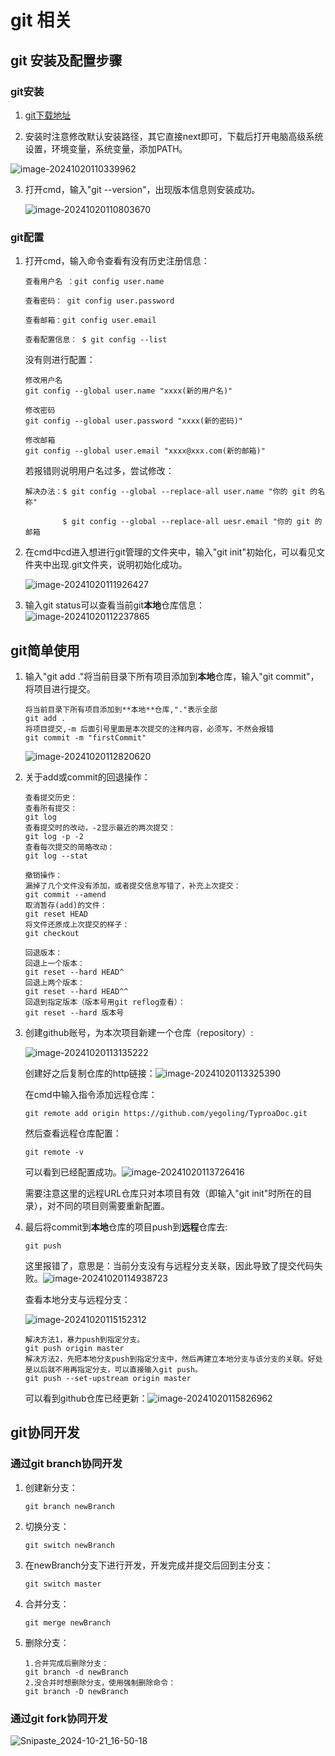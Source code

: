# git 相关

## git 安装及配置步骤

### git安装

1. [git下载地址](https://git-scm.com/downloads)

2. 安装时注意修改默认安装路径，其它直接next即可，下载后打开电脑高级系统设置，环境变量，系统变量，添加PATH。

![image-20241020110339962](./image/image-20241020110339962.png)

3. 打开cmd，输入"git --version"，出现版本信息则安装成功。

   ![image-20241020110803670](./image/image-20241020110803670.png)

### git配置

1. 打开cmd，输入命令查看有没有历史注册信息：

   ```
   查看用户名 ：git config user.name
   
   查看密码： git config user.password
   
   查看邮箱：git config user.email
   
   查看配置信息： $ git config --list  
   ```

   没有则进行配置：

   ```
   修改用户名
   git config --global user.name "xxxx(新的用户名)"
   
   修改密码
   git config --global user.password "xxxx(新的密码)"
   
   修改邮箱
   git config --global user.email "xxxx@xxx.com(新的邮箱)"
   ```

   若报错则说明用户名过多，尝试修改：

   ```
   解决办法：$ git config --global --replace-all user.name "你的 git 的名称"
   
   　　　　　$ git config --global --replace-all uesr.email "你的 git 的邮箱
   ```

2. 在cmd中cd进入想进行git管理的文件夹中，输入"git init"初始化，可以看见文件夹中出现.git文件夹，说明初始化成功。

   ![image-20241020111926427](./image/image-20241020111926427.png)

3. 输入git status可以查看当前git**本地**仓库信息：![image-20241020112237865](./image/image-20241020112237865.png)

## git简单使用

1. 输入"git add ."将当前目录下所有项目添加到**本地**仓库，输入"git commit"，将项目进行提交。

   ```
   将当前目录下所有项目添加到**本地**仓库,"."表示全部
   git add . 
   将项目提交,-m 后面引号里面是本次提交的注释内容，必须写，不然会报错
   git commit -m "firstCommit"
   ```

   ![image-20241020112820620](./image/image-20241020112820620.png)

2. 关于add或commit的回退操作：

   ```
   查看提交历史：
   查看所有提交：
   git log
   查看提交时的改动，-2显示最近的两次提交：
   git log -p -2
   查看每次提交的简略改动：
   git log --stat
   
   撤销操作：
   漏掉了几个文件没有添加，或者提交信息写错了，补充上次提交：
   git commit --amend
   取消暂存(add)的文件：
   git reset HEAD 
   将文件还原成上次提交的样子：
   git checkout
   
   回退版本：
   回退上一个版本：
   git reset --hard HEAD^
   回退上两个版本：
   git reset --hard HEAD^^
   回退到指定版本（版本号用git reflog查看）：
   git reset --hard 版本号
   ```

   

2. 创建github账号，为本次项目新建一个仓库（repository）:

   ![image-20241020113135222](./image/image-20241020113135222.png)

   创建好之后复制仓库的http链接：![image-20241020113325390](./image/image-20241020113325390.png)

   在cmd中输入指令添加远程仓库：

   ```
   git remote add origin https://github.com/yegoling/TyproaDoc.git
   ```

   然后查看远程仓库配置：

   ```
   git remote -v
   ```

   可以看到已经配置成功。![image-20241020113726416](./image/image-20241020113726416.png)

   需要注意这里的远程URL仓库只对本项目有效（即输入"git init"时所在的目录），对不同的项目则需要重新配置。
   
3. 最后将commit到**本地**仓库的项目push到**远程**仓库去:

   ```
   git push
   ```

   这里报错了，意思是：当前分支没有与远程分支关联，因此导致了提交代码失败。![image-20241020114938723](./image/image-20241020114938723.png)

   查看本地分支与远程分支：

   ![image-20241020115152312](./image/image-20241020115152312.png)

   ```
   解决方法1，暴力push到指定分支。
   git push origin master
   解决方法2，先把本地分支push到指定分支中，然后再建立本地分支与该分支的关联。好处是以后就不用再指定分支，可以直接输入git push。
   git push --set-upstream origin master
   ```

   可以看到github仓库已经更新：![image-20241020115826962](./image/image-20241020115826962.png)

## git协同开发

### 通过git branch协同开发

   1. 创建新分支：
   
      ```
      git branch newBranch
      ```
   
   2. 切换分支：
   
      ```
      git switch newBranch
      ```
   
   3. 在newBranch分支下进行开发，开发完成并提交后回到主分支：
   
      ```
      git switch master
      ```
   
   4. 合并分支：
   
      ```
      git merge newBranch
      ```
   
   5. 删除分支：
   
      ```
      1.合并完成后删除分支：
      git branch -d newBranch
      2.没合并时想删除分支，使用强制删除命令：
      git branch -D newBranch
      ```


### 通过git fork协同开发

![Snipaste_2024-10-21_16-50-18](image/Snipaste_2024-10-21_16-50-18.png)

   

